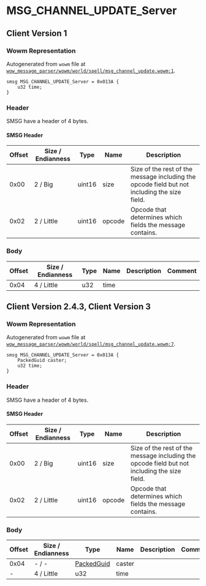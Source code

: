 # MSG_CHANNEL_UPDATE_Server

## Client Version 1

### Wowm Representation

Autogenerated from `wowm` file at [`wow_message_parser/wowm/world/spell/msg_channel_update.wowm:1`](https://github.com/gtker/wow_messages/tree/main/wow_message_parser/wowm/world/spell/msg_channel_update.wowm#L1).
```rust,ignore
smsg MSG_CHANNEL_UPDATE_Server = 0x013A {
    u32 time;
}
```
### Header

SMSG have a header of 4 bytes.

#### SMSG Header

| Offset | Size / Endianness | Type   | Name   | Description |
| ------ | ----------------- | ------ | ------ | ----------- |
| 0x00   | 2 / Big           | uint16 | size   | Size of the rest of the message including the opcode field but not including the size field.|
| 0x02   | 2 / Little        | uint16 | opcode | Opcode that determines which fields the message contains.|

### Body

| Offset | Size / Endianness | Type | Name | Description | Comment |
| ------ | ----------------- | ---- | ---- | ----------- | ------- |
| 0x04 | 4 / Little | u32 | time |  |  |

## Client Version 2.4.3, Client Version 3

### Wowm Representation

Autogenerated from `wowm` file at [`wow_message_parser/wowm/world/spell/msg_channel_update.wowm:7`](https://github.com/gtker/wow_messages/tree/main/wow_message_parser/wowm/world/spell/msg_channel_update.wowm#L7).
```rust,ignore
smsg MSG_CHANNEL_UPDATE_Server = 0x013A {
    PackedGuid caster;
    u32 time;
}
```
### Header

SMSG have a header of 4 bytes.

#### SMSG Header

| Offset | Size / Endianness | Type   | Name   | Description |
| ------ | ----------------- | ------ | ------ | ----------- |
| 0x00   | 2 / Big           | uint16 | size   | Size of the rest of the message including the opcode field but not including the size field.|
| 0x02   | 2 / Little        | uint16 | opcode | Opcode that determines which fields the message contains.|

### Body

| Offset | Size / Endianness | Type | Name | Description | Comment |
| ------ | ----------------- | ---- | ---- | ----------- | ------- |
| 0x04 | - / - | [PackedGuid](../spec/packed-guid.md) | caster |  |  |
| - | 4 / Little | u32 | time |  |  |

